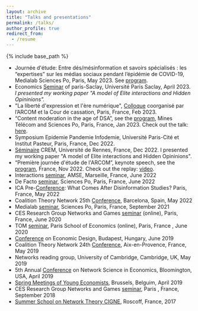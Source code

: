 ```yaml
---
layout: archive
title: "Talks and presentations" 
permalink: /talks/
author_profile: true
redirect_from:
  - /resume
---
```


{% include base_path %}
* Journée d'étude: Entre dés/mésinformation et savoirs spécialisés : les “expertises” sur les médias sociaux pendant l’épidémie de COVID-19, Medialab Sciences Po, Paris, May 2023. See [program](https://medialab.sciencespo.fr/actu/entre-desmesinformation-et-savoirs-specialises-les-expertises-sur-les-medias-sociaux-pendant-lepidemie-de-covid/).
* Economics [Seminar](http://www.ritm.universite-paris-saclay.fr/shaden-shabayek-universite-paris-saclay-universite-paris-1-at-the-economics-seminar-of-paris-saclay-ceps-epee-and-ritm/) of paris-Saclay, Université Paris Saclay, April 2023. <br>
*I presented my working paper "A model of Elite interactions and Hidden Opininions".*
* "La liberté d'expression et l'ère numérique", [Colloque](https://www.courdecassation.fr/agenda-evenementiel/la-liberte-dexpression-et-lere-numerique) coorganisé par l’ARCOM et la Cour de cassation, Paris, France, Feb 2023. 
* “Content moderation in the age of DSA”, see the [program](https://www.dsacontentmoderationconference.fr/PROGRAM.html), Mines Télécom and Sciences Po, Paris, France, Jan 2023. Check out the talk: [here](https://twitter.com/ScPoChaireDGS/status/1626282542096687106). 
* Symposium Epidemie Pandemie Infodemie, Université Paris-Cité et Institut Pasteur, Paris, France, Dec 2022. 
* [Séminaire](https://www.univ-rennes.fr/evenements-0/seminaire-crem-a-model-of-elite-interactions-and-hidden-opinions) CREM, Université de Rennes, France, Dec 2022. I presented my working paper "A model of Elite interactions and Hidden Opininions". 
* “Première journée d'étude de l'ARCOM”, keynote speech, see the [program](https://www.linkedin.com/posts/arcom-regulateur-communication-audiovisuelle-numerique_le-programme-activity-6997908922099499008-zphX/?utm_source=share&utm_medium=member_desktop), France, Nov 2022. Check out the replay: [video](https://www.arcom.fr/actualites/premiere-journee-detudes-de-larcom-presentations-des-travaux-des-chercheurs-sur-les-medias-audiovisuels-et-numeriques).
* Interactions [seminar](https://www.amse-aixmarseille.fr/fr/evenements/shaden-shabayek), AMSE, Marseille, France, June 2022
* De Facto [seminar](https://defacto-observatoire.fr/Actus/Vendredi-3-juin-troisieme-seminaire-de-recherche-DE-FACTO/), Sciences Po, Paris, France, June 2022
* ICA Pre-[Conference](https://citap.unc.edu/ica-preconference-2022/): What Comes After Disinformation Studies? Paris, France, May 2022
* Coalition Theory Network 25th [Conference](https://ctn2022.sciencesconf.org/data/pages/CTN_1.pdf), Barcelona, Spain, May 2022
* Medialab [seminar](https://medialab.sciencespo.fr/en/news/suivi-des-interventions-liees-a-la-desinformation-sur-les-principales-plateformes-de-medias-sociaux/), Sciences Po, Paris, France, September 2021
* CES Research Group Networks and Games [seminar](https://sites.google.com/site/cesworkinggroupnetworks/) (online), Paris, France, June 2020
* TOM [seminar](https://www.parisschoolofeconomics.eu/en/research/seminars/lunch-s-theory-organisation-markets-tom/), Paris School of Economics (online), Paris, France , June 2020
* [Conference](http://mechanismdesign.eu/uncoming-events/conference-on-economic-design-of-sed/163/) on Economic Design, Budapest, Hungary, June 2019
* Coalition Theory Network 24th [Conference](http://www.coalitiontheory.net/content/24th-coalition-theory-network-workshop), Aix-en-Provence, France, May 2019
* Networks reading group, University of Cambridge, Cambridge, UK, May 2019
* 5th Annual [Conference](https://drive.google.com/file/d/1a7_-N_Vx5XbYDPymIQzWh_ksuvp5b8FY/view) on Network Science in Economics, Bloomington, USA, April 2019
* [Spring Meetings of Young Economists](https://eaye.weebly.com/), Brussels, Belguim, April 2019
* CES Research Group Networks and Games [seminar](https://sites.google.com/site/cesworkinggroupnetworks/), Paris , France, September 2018
* [Summer School on Network Theory CIGNE](https://sites.google.com/site/cigneworkshop2017/), Roscoff, France, 2017
